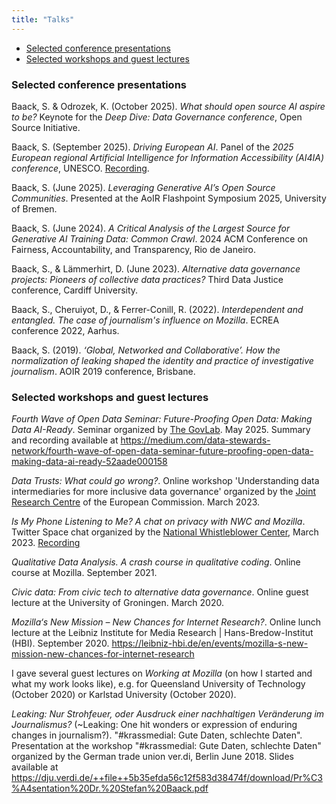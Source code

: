 ```yaml
---
title: "Talks"
---
```


- [Selected conference presentations](#selected-conference-presentations)
- [Selected workshops and guest lectures](#selected-workshops-and-guest-lectures)

### Selected conference presentations

Baack, S. & Odrozek, K. (October 2025). _What should open source AI aspire to be?_ Keynote for the _Deep Dive: Data Governance conference_, Open Source Initiative.

Baack, S. (September 2025). _Driving European AI_. Panel of the _2025 European regional Artificial Intelligence for Information Accessibility (AI4IA) conference_, UNESCO. [Recording](https://www.youtube.com/watch?v=xmkczLmiOf0).

Baack, S. (June 2025). _Leveraging Generative AI’s Open Source Communities_. Presented at the AoIR Flashpoint Symposium 2025, University of Bremen.

Baack, S. (June 2024). _A Critical Analysis of the Largest Source for Generative AI Training Data: Common Crawl_. 2024 ACM Conference on Fairness, Accountability, and Transparency, Rio de Janeiro.

Baack, S., & Lämmerhirt, D. (June 2023). _Alternative data governance projects: Pioneers of collective data practices?_  Third Data Justice conference, Cardiff University.

Baack, S., Cheruiyot, D., & Ferrer-Conill, R. (2022). _Interdependent and entangled. The case of journalism's influence on Mozilla_. ECREA conference 2022, Aarhus.

Baack, S. (2019). _‘Global, Networked and Collaborative’. How the normalization of leaking shaped the identity and practice of investigative journalism_. AOIR 2019 conference, Brisbane.

### Selected workshops and guest lectures

_Fourth Wave of Open Data Seminar: Future-Proofing Open Data: Making Data AI-Ready_. Seminar organized by [The GovLab](https://thegovlab.org/). May 2025. Summary and recording available at <https://medium.com/data-stewards-network/fourth-wave-of-open-data-seminar-future-proofing-open-data-making-data-ai-ready-52aade000158>

_Data Trusts: What could go wrong?_. Online workshop 'Understanding data intermediaries for more inclusive data governance' organized by the [Joint Research Centre](https://joint-research-centre.ec.europa.eu/index_en) of the European Commission. March 2023.

_Is My Phone Listening to Me? A chat on privacy with NWC and Mozilla_. Twitter Space chat organized by the [National Whistleblower Center](https://www.whistleblowers.org/), March 2023. [Recording](https://x.com/i/spaces/1MYxNgAmwRnKw/peek)

_Qualitative Data Analysis. A crash course in qualitative coding_. Online course at Mozilla. September 2021.

_Civic data: From civic tech to alternative data governance_. Online guest lecture at the University of Groningen. March 2020.

_Mozilla‘s New Mission – New Chances for Internet Research?_. Online lunch lecture at the Leibniz Institute for Media Research | Hans-Bredow-Institut (HBI). September 2020. <https://leibniz-hbi.de/en/events/mozilla-s-new-mission-new-chances-for-internet-research>

I gave several guest lectures on _Working at Mozilla_ (on how I started and what my work looks like), e.g. for Queensland University of Technology (October 2020) or Karlstad University (October 2020).

_Leaking: Nur Strohfeuer, oder Ausdruck einer nachhaltigen Veränderung im Journalismus?_ (~Leaking: One hit wonders or expression of enduring changes in journalism?). "#krassmedial: Gute Daten, schlechte Daten". Presentation at the workshop "#krassmedial: Gute Daten, schlechte Daten" organized by the German trade union ver.di, Berlin June 2018. Slides available at <https://dju.verdi.de/++file++5b35efda56c12f583d38474f/download/Pr%C3%A4sentation%20Dr.%20Stefan%20Baack.pdf>

